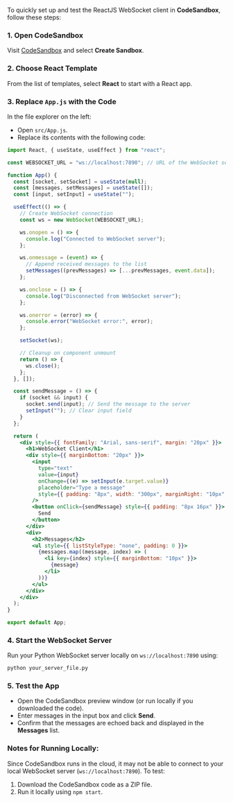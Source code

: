 To quickly set up and test the ReactJS WebSocket client in **CodeSandbox**, follow these steps:

### 1. Open CodeSandbox
Visit [CodeSandbox](https://codesandbox.io/) and select **Create Sandbox**.

### 2. Choose React Template
From the list of templates, select **React** to start with a React app.

### 3. Replace `App.js` with the Code
In the file explorer on the left:
- Open `src/App.js`.
- Replace its contents with the following code:

```jsx
import React, { useState, useEffect } from "react";

const WEBSOCKET_URL = "ws://localhost:7890"; // URL of the WebSocket server

function App() {
  const [socket, setSocket] = useState(null);
  const [messages, setMessages] = useState([]);
  const [input, setInput] = useState("");

  useEffect(() => {
    // Create WebSocket connection
    const ws = new WebSocket(WEBSOCKET_URL);

    ws.onopen = () => {
      console.log("Connected to WebSocket server");
    };

    ws.onmessage = (event) => {
      // Append received messages to the list
      setMessages((prevMessages) => [...prevMessages, event.data]);
    };

    ws.onclose = () => {
      console.log("Disconnected from WebSocket server");
    };

    ws.onerror = (error) => {
      console.error("WebSocket error:", error);
    };

    setSocket(ws);

    // Cleanup on component unmount
    return () => {
      ws.close();
    };
  }, []);

  const sendMessage = () => {
    if (socket && input) {
      socket.send(input); // Send the message to the server
      setInput(""); // Clear input field
    }
  };

  return (
    <div style={{ fontFamily: "Arial, sans-serif", margin: "20px" }}>
      <h1>WebSocket Client</h1>
      <div style={{ marginBottom: "20px" }}>
        <input
          type="text"
          value={input}
          onChange={(e) => setInput(e.target.value)}
          placeholder="Type a message"
          style={{ padding: "8px", width: "300px", marginRight: "10px" }}
        />
        <button onClick={sendMessage} style={{ padding: "8px 16px" }}>
          Send
        </button>
      </div>
      <div>
        <h2>Messages</h2>
        <ul style={{ listStyleType: "none", padding: 0 }}>
          {messages.map((message, index) => (
            <li key={index} style={{ marginBottom: "10px" }}>
              {message}
            </li>
          ))}
        </ul>
      </div>
    </div>
  );
}

export default App;
```

### 4. Start the WebSocket Server
Run your Python WebSocket server locally on `ws://localhost:7890` using:

```bash
python your_server_file.py
```

### 5. Test the App
- Open the CodeSandbox preview window (or run locally if you downloaded the code).
- Enter messages in the input box and click **Send**.
- Confirm that the messages are echoed back and displayed in the **Messages** list.

### Notes for Running Locally:
Since CodeSandbox runs in the cloud, it may not be able to connect to your local WebSocket server (`ws://localhost:7890`). To test:
1. Download the CodeSandbox code as a ZIP file.
2. Run it locally using `npm start`.
